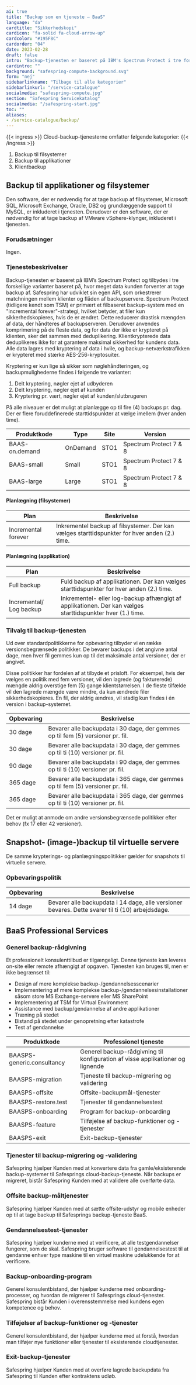 ```yaml
---
ai: true
title: "Backup som en tjeneste – BaaS"
language: "da"
cardtitle: "Sikkerhedskopi"
cardicon: "fa-solid fa-cloud-arrow-up"
cardcolor: "#195F8C"
cardorder: "04"
date: 2023-02-28
draft: false
intro: "Backup-tjenesten er baseret på IBM's Spectrum Protect i tre forskellige varianter."
cardintro: ""
background: "safespring-compute-background.svg"
form: "nej"
sidebarlinkname: "Tilbage til alle kategorier"
sidebarlinkurl: "/service-catalogue"
socialmedia: "safespring-compute.jpg"
section: "Safespring Servicekatalog"
socialmedia: "/safespring-start.jpg"
toc: ""
aliases:
- /service-catalogue/backup/
---
```

{{< ingress >}}
Cloud-backup-tjenesterne omfatter følgende kategorier:
{{< /ingress >}}

1. Backup til filsystemer
1. Backup til applikationer
1. Klientbackup

## Backup til applikationer og filsystemer

Den software, der er nødvendig for at tage backup af filsystemer, Microsoft SQL, Microsoft Exchange, Oracle, DB2 og grundlæggende support til MySQL, er inkluderet i tjenesten. Derudover er den software, der er nødvendig for at tage backup af VMware vSphere-klynger, inkluderet i tjenesten.

### Forudsætninger

Ingen.

### Tjenestebeskrivelser

Backup-tjenesten er baseret på IBM’s Spectrum Protect og tilbydes i tre forskellige varianter baseret på, hvor meget data kunden forventer at tage backup af. Safespring har udviklet sin egen API, som orkestrerer matchningen mellem klienter og flåden af backupservere. Spectrum Protect (tidligere kendt som TSM) er primært et filbaseret backup-system med en "incremental forever"-strategi, hvilket betyder, at filer kun sikkerhedskopieres, hvis de er ændret. Dette reducerer drastisk mængden af data, der håndteres af backupserveren. Derudover anvendes komprimering på de fleste data, og for data der ikke er krypteret på klienten, sker det sammen med deduplikering. Klientkrypterede data deduplikeres ikke for at garantere maksimal sikkerhed for kundens data. Alle data lagres med kryptering af data i hvile, og backup-netværkstrafikken er krypteret med stærke AES-256-kryptosuiter.

Kryptering er kun lige så sikker som nøglehåndteringen, og backupmulighederne findes i følgende tre varianter:

1. Delt kryptering, nøgler ejet af udbyderen
1. Delt kryptering, nøgler ejet af kunden
1. Kryptering pr. vært, nøgler ejet af kunden/slutbrugeren

På alle niveauer er det muligt at planlægge op til fire (4) backups pr. dag. Der er flere foruddefinerede starttidspunkter at vælge imellem (hver anden time).

| Produktkode     | Type     | Site | Version                |
| --------------- | -------- | ---- | ---------------------- |
| BAAS-on.demand  | OnDemand | STO1 | Spectrum Protect 7 & 8 |
| BAAS-small      | Small    | STO1 | Spectrum Protect 7 & 8 |
| BAAS-large      | Large    | STO1 | Spectrum Protect 7 & 8 |

#### Planlægning (filsystemer)

| Plan                | Beskrivelse                                                                                 |
| ------------------- | -------------------------------------------------------------------------------------------- |
| Incremental forever | Inkrementel backup af filsystemer. Der kan vælges starttidspunkter for hver anden (2.) time. |

#### Planlægning (applikation)

| Plan                     | Beskrivelse                                                                                       |
| ------------------------ | ------------------------------------------------------------------------------------------------- |
| Full backup              | Fuld backup af applikationen. Der kan vælges starttidspunkter for hver anden (2.) time.           |
| Incremental/ Log backup  | Inkrementel- eller log-backup afhængigt af applikationen. Der kan vælges starttidspunkter hver (1.) time. |

### Tilvalg til backup-tjenesten

Ud over standardpolitikkerne for opbevaring tilbyder vi en række versionsbegrænsede politikker. De bevarer backups i det angivne antal dage, men hver fil gemmes kun op til det maksimale antal versioner, der er angivet.

Disse politikker har fordelen af at tilbyde et prisloft. For eksempel, hvis der vælges en politik med fem versioner, vil den lagrede (og fakturerede) mængde aldrig overstige fem (5) gange klientstørrelsen. I de fleste tilfælde vil den lagrede mængde være mindre, da kun ændrede filer sikkerhedskopieres. En fil, der aldrig ændres, vil stadig kun findes i én version i backup-systemet.

| Opbevaring | Beskrivelse                                                                        |
| ---------- | ----------------------------------------------------------------------------------- |
| 30 dage    | Bevarer alle backupdata i 30 dage, der gemmes op til fem (5) versioner pr. fil.    |
| 30 dage    | Bevarer alle backupdata i 30 dage, der gemmes op til ti (10) versioner pr. fil.    |
| 90 dage    | Bevarer alle backupdata i 90 dage, der gemmes op til ti (10) versioner pr. fil.    |
| 365 dage   | Bevarer alle backupdata i 365 dage, der gemmes op til fem (5) versioner pr. fil.   |
| 365 dage   | Bevarer alle backupdata i 365 dage, der gemmes op til ti (10) versioner pr. fil.   |

Det er muligt at anmode om andre versionsbegrænsede politikker efter behov (fx 17 eller 42 versioner).

## Snapshot- (image-)backup til virtuelle servere

De samme krypterings- og planlægningspolitikker gælder for snapshots til virtuelle servere.

### Opbevaringspolitik

| Opbevaring | Beskrivelse                                                                                                  |
| ---------- | ------------------------------------------------------------------------------------------------------------ |
| 14 dage    | Bevarer alle backupdata i 14 dage, alle versioner bevares. Dette svarer til ti (10) arbejdsdage.            |

## BaaS Professional Services

### Generel backup-rådgivning

Et professionelt konsulenttilbud er tilgængeligt. Denne tjeneste kan leveres on-site eller remote afhængigt af opgaven. Tjenesten kan bruges til, men er ikke begrænset til:

- Design af mere komplekse backup-/gendannelsesscenarier
- Implementering af mere komplekse backup-/gendannelsesinstallationer såsom store MS Exchange-servere eller MS SharePoint
- Implementering af TSM for Virtual Environment
- Assistance med backup/gendannelse af andre applikationer
- Træning på stedet
- Bistand på stedet under genopretning efter katastrofe
- Test af gendannelse

| Produktkode               | Professionel tjeneste                                                                 |
| ------------------------- | ------------------------------------------------------------------------------------- |
| BAASPS-generic.consultancy| Generel backup-rådgivning til konfiguration af visse applikationer og lignende       |
| BAASPS-migration          | Tjeneste til backup-migrering og validering                                           |
| BAASPS-offsite            | Offsite-backupmål-tjenester                                                           |
| BAASPS-restore.test       | Tjenester til gendannelsestest                                                        |
| BAASPS-onboarding         | Program for backup-onboarding                                                         |
| BAASPS-feature            | Tilføjelse af backup-funktioner og -tjenester                                         |
| BAASPS-exit               | Exit-backup-tjenester                                                                 |

### Tjenester til backup-migrering og -validering

Safespring hjælper Kunden med at konvertere data fra gamle/eksisterende backup-systemer til Safesprings cloud-backup-tjeneste. Når backups er migreret, bistår Safespring Kunden med at validere alle overførte data.

### Offsite backup-måltjenester

Safespring hjælper Kunden med at sætte offsite-udstyr og mobile enheder op til at tage backup til Safesprings backup-tjeneste BaaS.

### Gendannelsestest-tjenester

Safespring hjælper kunderne med at verificere, at alle testgendannelser fungerer, som de skal. Safespring bruger software til gendannelsestest til at gendanne enhver type maskine til en virtuel maskine udelukkende for at verificere.

### Backup-onboarding-program

Generel konsulentbistand, der hjælper kunderne med onboarding-processer, og hvordan de migrerer til Safesprings cloud-tjenester. Safespring bistår Kunden i overensstemmelse med kundens egen kompetence og behov.

### Tilføjelser af backup-funktioner og -tjenester

Generel konsulentbistand, der hjælper kunderne med at forstå, hvordan man tilføjer nye funktioner eller tjenester til eksisterende cloudtjenester.

### Exit-backup-tjenester

Safespring hjælper Kunden med at overføre lagrede backupdata fra Safespring til Kunden efter kontraktens udløb.